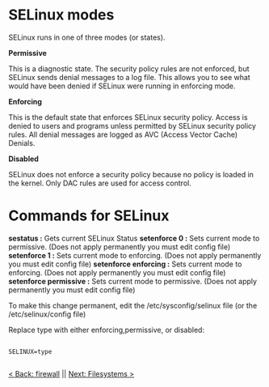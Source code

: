 # SELinux modes

SELinux runs in one of three modes (or states).

**Permissive**

This is a diagnostic state. The security policy rules are not enforced, but SELinux sends denial messages to a log file. This allows you to see what would have been denied if SELinux were running in enforcing mode.

**Enforcing**

This is the default state that enforces SELinux security policy. Access is denied to users and programs unless permitted by SELinux security policy rules. All denial messages are logged as AVC (Access Vector Cache) Denials.

**Disabled**

SELinux does not enforce a security policy because no policy is loaded in the kernel. Only DAC rules are used for access control.

# Commands for SELinux

**sestatus :** Gets current SELinux Status
**setenforce 0 :** Sets current mode to permissive. (Does not apply permanently you must edit config file)
**setenforce 1 :** Sets current mode to enforcing. (Does not apply permanently you must edit config file)
**setenforce enforcing :** Sets current mode to enforcing. (Does not apply permanently you must edit config file)
**setenforce permissive :** Sets current mode to permissive. (Does not apply permanently you must edit config file)


To make this change permanent, edit the /etc/sysconfig/selinux file (or the /etc/selinux/config file)

Replace type with either enforcing,permissive, or disabled:

```

SELINUX=type


```

[< Back: firewall](https://github.com/sxcdennis/Linux-Guides/blob/master/firewall.md "firewall") || [Next: Filesystems >](https://github.com/sxcdennis/Linux-Guides/blob/master/filesystems.md "Filesystems")
